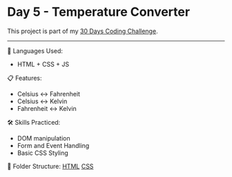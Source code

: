 # Day 5 - Temperature Converter

This project is part of my [30 Days Coding Challenge](https://github.com/lakshitthakur/30-Days-Coding-Challenge).

---

🚀 Languages Used:
- HTML + CSS + JS

📋 Features:
- Celsius ↔️ Fahrenheit
- Celsius ↔️ Kelvin
- Fahrenheit ↔️ Kelvin

🛠️ Skills Practiced:
- DOM manipulation
- Form and Event Handling
- Basic CSS Styling

📁 Folder Structure:
[HTML](Day05_TemperatureConverter/Web/tempconverter.html)
[CSS](Day05_TemperatureConverter/Web/styles.css)
